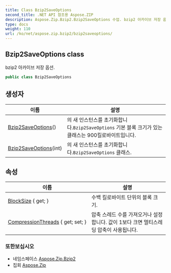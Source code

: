 ```yaml
---
title: Class Bzip2SaveOptions
second_title: .NET API 참조용 Aspose.ZIP
description: Aspose.Zip.Bzip2.Bzip2SaveOptions 수업. bzip2 아카이브 저장 옵션.
type: docs
weight: 110
url: /ko/net/aspose.zip.bzip2/bzip2saveoptions/
---
```

## Bzip2SaveOptions class

bzip2 아카이브 저장 옵션.

```csharp
public class Bzip2SaveOptions
```

## 생성자

| 이름 | 설명 |
| --- | --- |
| [Bzip2SaveOptions](bzip2saveoptions/#constructor)() | 의 새 인스턴스를 초기화합니다.`Bzip2SaveOptions` 기본 블록 크기가 있는 클래스는 900킬로바이트입니다. |
| [Bzip2SaveOptions](bzip2saveoptions/#constructor_1)(int) | 의 새 인스턴스를 초기화합니다.`Bzip2SaveOptions` 클래스. |

## 속성

| 이름 | 설명 |
| --- | --- |
| [BlockSize](../../aspose.zip.bzip2/bzip2saveoptions/blocksize/) { get; } | 수백 킬로바이트 단위의 블록 크기. |
| [CompressionThreads](../../aspose.zip.bzip2/bzip2saveoptions/compressionthreads/) { get; set; } | 압축 스레드 수를 가져오거나 설정합니다. 값이 1보다 크면 멀티스레딩 압축이 사용됩니다. |

### 또한보십시오

* 네임스페이스 [Aspose.Zip.Bzip2](../../aspose.zip.bzip2/)
* 집회 [Aspose.Zip](../../)


